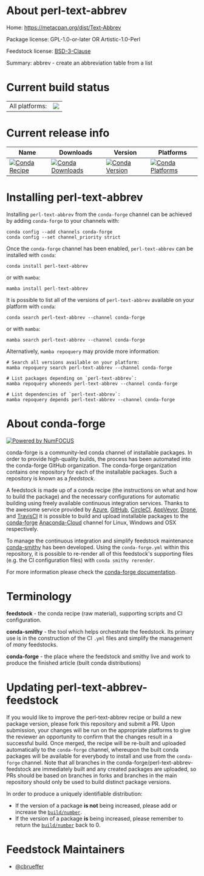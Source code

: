 About perl-text-abbrev
======================

Home: https://metacpan.org/dist/Text-Abbrev

Package license: GPL-1.0-or-later OR Artistic-1.0-Perl

Feedstock license: [BSD-3-Clause](https://github.com/conda-forge/perl-text-abbrev-feedstock/blob/main/LICENSE.txt)

Summary: abbrev - create an abbreviation table from a list

Current build status
====================


<table><tr><td>All platforms:</td>
    <td>
      <a href="https://dev.azure.com/conda-forge/feedstock-builds/_build/latest?definitionId=17484&branchName=main">
        <img src="https://dev.azure.com/conda-forge/feedstock-builds/_apis/build/status/perl-text-abbrev-feedstock?branchName=main">
      </a>
    </td>
  </tr>
</table>

Current release info
====================

| Name | Downloads | Version | Platforms |
| --- | --- | --- | --- |
| [![Conda Recipe](https://img.shields.io/badge/recipe-perl--text--abbrev-green.svg)](https://anaconda.org/conda-forge/perl-text-abbrev) | [![Conda Downloads](https://img.shields.io/conda/dn/conda-forge/perl-text-abbrev.svg)](https://anaconda.org/conda-forge/perl-text-abbrev) | [![Conda Version](https://img.shields.io/conda/vn/conda-forge/perl-text-abbrev.svg)](https://anaconda.org/conda-forge/perl-text-abbrev) | [![Conda Platforms](https://img.shields.io/conda/pn/conda-forge/perl-text-abbrev.svg)](https://anaconda.org/conda-forge/perl-text-abbrev) |

Installing perl-text-abbrev
===========================

Installing `perl-text-abbrev` from the `conda-forge` channel can be achieved by adding `conda-forge` to your channels with:

```
conda config --add channels conda-forge
conda config --set channel_priority strict
```

Once the `conda-forge` channel has been enabled, `perl-text-abbrev` can be installed with `conda`:

```
conda install perl-text-abbrev
```

or with `mamba`:

```
mamba install perl-text-abbrev
```

It is possible to list all of the versions of `perl-text-abbrev` available on your platform with `conda`:

```
conda search perl-text-abbrev --channel conda-forge
```

or with `mamba`:

```
mamba search perl-text-abbrev --channel conda-forge
```

Alternatively, `mamba repoquery` may provide more information:

```
# Search all versions available on your platform:
mamba repoquery search perl-text-abbrev --channel conda-forge

# List packages depending on `perl-text-abbrev`:
mamba repoquery whoneeds perl-text-abbrev --channel conda-forge

# List dependencies of `perl-text-abbrev`:
mamba repoquery depends perl-text-abbrev --channel conda-forge
```


About conda-forge
=================

[![Powered by
NumFOCUS](https://img.shields.io/badge/powered%20by-NumFOCUS-orange.svg?style=flat&colorA=E1523D&colorB=007D8A)](https://numfocus.org)

conda-forge is a community-led conda channel of installable packages.
In order to provide high-quality builds, the process has been automated into the
conda-forge GitHub organization. The conda-forge organization contains one repository
for each of the installable packages. Such a repository is known as a *feedstock*.

A feedstock is made up of a conda recipe (the instructions on what and how to build
the package) and the necessary configurations for automatic building using freely
available continuous integration services. Thanks to the awesome service provided by
[Azure](https://azure.microsoft.com/en-us/services/devops/), [GitHub](https://github.com/),
[CircleCI](https://circleci.com/), [AppVeyor](https://www.appveyor.com/),
[Drone](https://cloud.drone.io/welcome), and [TravisCI](https://travis-ci.com/)
it is possible to build and upload installable packages to the
[conda-forge](https://anaconda.org/conda-forge) [Anaconda-Cloud](https://anaconda.org/)
channel for Linux, Windows and OSX respectively.

To manage the continuous integration and simplify feedstock maintenance
[conda-smithy](https://github.com/conda-forge/conda-smithy) has been developed.
Using the ``conda-forge.yml`` within this repository, it is possible to re-render all of
this feedstock's supporting files (e.g. the CI configuration files) with ``conda smithy rerender``.

For more information please check the [conda-forge documentation](https://conda-forge.org/docs/).

Terminology
===========

**feedstock** - the conda recipe (raw material), supporting scripts and CI configuration.

**conda-smithy** - the tool which helps orchestrate the feedstock.
                   Its primary use is in the construction of the CI ``.yml`` files
                   and simplify the management of *many* feedstocks.

**conda-forge** - the place where the feedstock and smithy live and work to
                  produce the finished article (built conda distributions)


Updating perl-text-abbrev-feedstock
===================================

If you would like to improve the perl-text-abbrev recipe or build a new
package version, please fork this repository and submit a PR. Upon submission,
your changes will be run on the appropriate platforms to give the reviewer an
opportunity to confirm that the changes result in a successful build. Once
merged, the recipe will be re-built and uploaded automatically to the
`conda-forge` channel, whereupon the built conda packages will be available for
everybody to install and use from the `conda-forge` channel.
Note that all branches in the conda-forge/perl-text-abbrev-feedstock are
immediately built and any created packages are uploaded, so PRs should be based
on branches in forks and branches in the main repository should only be used to
build distinct package versions.

In order to produce a uniquely identifiable distribution:
 * If the version of a package **is not** being increased, please add or increase
   the [``build/number``](https://docs.conda.io/projects/conda-build/en/latest/resources/define-metadata.html#build-number-and-string).
 * If the version of a package **is** being increased, please remember to return
   the [``build/number``](https://docs.conda.io/projects/conda-build/en/latest/resources/define-metadata.html#build-number-and-string)
   back to 0.

Feedstock Maintainers
=====================

* [@cbrueffer](https://github.com/cbrueffer/)

